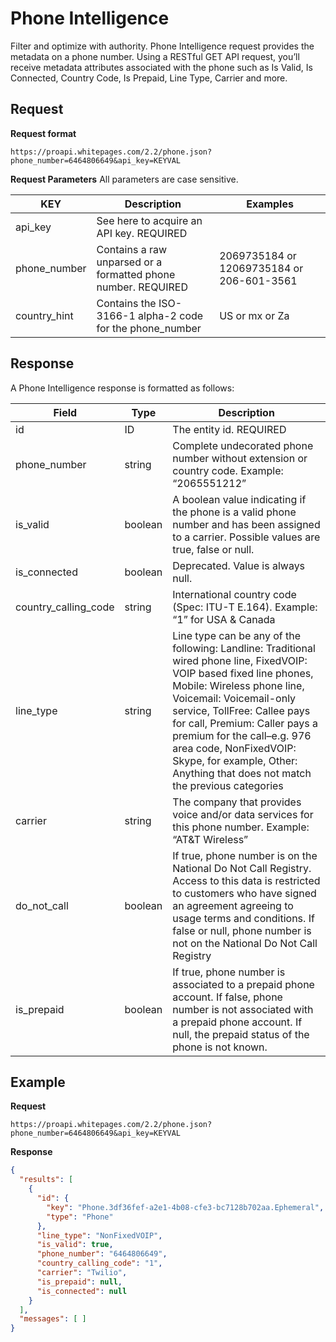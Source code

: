 # Phone Intelligence

Filter and optimize with authority. Phone Intelligence request provides the metadata on a phone number. Using a RESTful GET API request, you’ll receive metadata attributes associated with the phone such as Is Valid, Is Connected, Country Code, Is Prepaid, Line Type, Carrier and more.

## Request
**Request format**

```
https://proapi.whitepages.com/2.2/phone.json?phone_number=6464806649&api_key=KEYVAL
```

**Request Parameters**
All parameters are case sensitive.

| KEY     | Description | Examples |
| ------- | ---- | ---- |
| api_key | See here to acquire an API key. REQUIRED | |
| phone_number | Contains a raw unparsed or a formatted phone number. REQUIRED | 2069735184 or 12069735184 or 206-601-3561 |
| country_hint | Contains the ISO-3166-1 alpha-2 code for the phone_number | US or mx or Za |

## Response
A Phone Intelligence response is formatted as follows:

| Field     | Type | Description |
| ------- | ---- | ---- |
| id | ID | The entity id. REQUIRED |
| phone_number | string | Complete undecorated phone number without extension or country code. Example: “2065551212” |
| is_valid | boolean | A boolean value indicating if the phone is a valid phone number and has been assigned to a carrier. Possible values are true, false or null. |
| is_connected | boolean | Deprecated. Value is always null. |
| country_calling_code | string | International country code (Spec: ITU-T E.164). Example: “1” for USA & Canada |
| line_type | string | Line type can be any of the following: Landline: Traditional wired phone line, FixedVOIP: VOIP based fixed line phones, Mobile: Wireless phone line, Voicemail: Voicemail-only service, TollFree: Callee pays for call, Premium: Caller pays a premium for the call–e.g. 976 area code, NonFixedVOIP: Skype, for example, Other: Anything that does not match the previous categories |
| carrier | string | The company that provides voice and/or data services for this phone number. Example: “AT&T Wireless” |
| do_not_call | boolean | If true, phone number is on the National Do Not Call Registry. Access to this data is restricted to customers who have signed an agreement agreeing to usage terms and conditions. If false or null, phone number is not on the National Do Not Call Registry |
| is_prepaid | boolean | If true, phone number is associated to a prepaid phone account. If false, phone number is not associated with a prepaid phone account. If null, the prepaid status of the phone is not known. |


## Example
**Request**
```
https://proapi.whitepages.com/2.2/phone.json?phone_number=6464806649&api_key=KEYVAL
```

**Response**
```json
{
  "results": [
    {
      "id": {
        "key": "Phone.3df36fef-a2e1-4b08-cfe3-bc7128b702aa.Ephemeral",
        "type": "Phone"
      },
      "line_type": "NonFixedVOIP",
      "is_valid": true,
      "phone_number": "6464806649",
      "country_calling_code": "1",
      "carrier": "Twilio",
      "is_prepaid": null,
      "is_connected": null
    }
  ],
  "messages": [ ]
}
```


